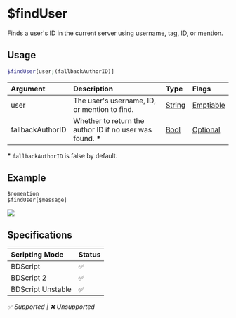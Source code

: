 # $findUser
Finds a user's ID in the current server using username, tag, ID, or mention.

## Usage
```php
$findUser[user;(fallbackAuthorID)]
```

| Argument | Description | Type | Flags |
| :---- | :---- | :---- | :---- |
| user | The user's username, ID, or mention to find. | [String](/src/resources/arguments/types.md#string) | [Emptiable](/src/resources/arguments/flags.md#emptiable)
| fallbackAuthorID | Whether to return the author ID if no user was found. **\*** | [Bool](/src/resources/arguments/types.md#string) | [Optional](/src/resources/arguments/flags.md#optional)

**\*** `fallbackAuthorID` is false by default.

## Example
```
$nomention
$findUser[$message]
```
![](https://user-images.githubusercontent.com/69215413/125977542-dbb250bd-d91d-4fdd-85d7-26b511a7efa8.png)

## Specifications
| Scripting Mode | Status
| :---- | :---- |
| BDScript | ✅ |
| BDScript 2 | ✅ |
| BDScript Unstable | ✅ |

*✅ Supported | ❌ Unsupported*